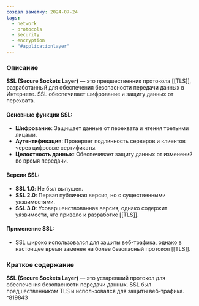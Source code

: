 ```yaml
---
создал заметку: 2024-07-24
tags:
  - network
  - protocols
  - security
  - encryption
  - "#applicationlayer"
---
```

### Описание

**SSL (Secure Sockets Layer)** — это предшественник протокола [[TLS]], разработанный для обеспечения безопасности передачи данных в Интернете. SSL обеспечивает шифрование и защиту данных от перехвата.

#### Основные функции SSL:

- **Шифрование**: Защищает данные от перехвата и чтения третьими лицами.
- **Аутентификация**: Проверяет подлинность серверов и клиентов через цифровые сертификаты.
- **Целостность данных**: Обеспечивает защиту данных от изменений во время передачи.

#### Версии SSL:

- **SSL 1.0**: Не был выпущен.
- **SSL 2.0**: Первая публичная версия, но с существенными уязвимостями.
- **SSL 3.0**: Усовершенствованная версия, однако содержит уязвимости, что привело к разработке [[TLS]].

#### Применение SSL:

- SSL широко использовался для защиты веб-трафика, однако в настоящее время заменен на более безопасный протокол [[TLS]].

### Краткое содержание

**SSL (Secure Sockets Layer)** — это устаревший протокол для обеспечения безопасности передачи данных. SSL был предшественником TLS и использовался для защиты веб-трафика. ^819843